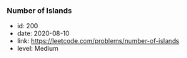 ### Number of Islands

* id: 200
* date: 2020-08-10
* link: https://leetcode.com/problems/number-of-islands
* level: Medium
